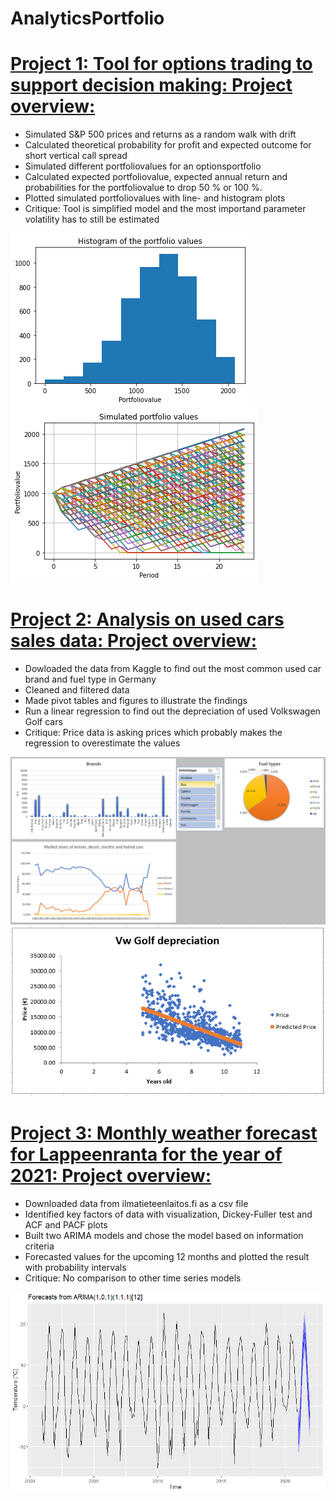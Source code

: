 # AnalyticsPortfolio

# [Project 1: Tool for options trading to support decision making: Project overview:](https://github.com/JJuvakka/Financial_analytics)
* Simulated S&P 500 prices and returns as a random walk with drift
* Calculated theoretical probability for profit and expected outcome for short vertical call spread
* Simulated different portfoliovalues for an optionsportfolio
* Calculated expected portfoliovalue, expected annual return and probabilities for the portfoliovalue to drop 50 % or 100 %.
* Plotted simulated portfoliovalues with line- and histogram plots
* Critique: Tool is simplified model and the most importand parameter volatility has to still be estimated

![](https://github.com/JJuvakka/AnalyticsPortfolio/blob/main/images/Histogramofportfoliovalues.png)
![](https://github.com/JJuvakka/AnalyticsPortfolio/blob/main/images/Simulatedportfoliovalues.png)


# [Project 2: Analysis on used cars sales data: Project overview:](https://github.com/JJuvakka/Data_science_excel_projects)
* Dowloaded the data from Kaggle to find out the most common used car brand and fuel type in Germany
* Cleaned and filtered data
* Made pivot tables and figures to illustrate the findings
* Run a linear regression to find out the depreciation of used Volkswagen Golf cars
* Critique: Price data is asking prices which probably makes the regression to overestimate the values

![](https://github.com/JJuvakka/AnalyticsPortfolio/blob/main/images/Autos_sales_data_project.PNG)
![](https://github.com/JJuvakka/AnalyticsPortfolio/blob/main/images/Autos_sales_data_project_regression.PNG)

# [Project 3: Monthly weather forecast for Lappeenranta for the year of 2021: Project overview:](https://github.com/JJuvakka/Time_series_analysis)
* Downloaded data from ilmatieteenlaitos.fi as a csv file
* Identified key factors of data with visualization, Dickey-Fuller test and ACF and PACF plots
* Built two ARIMA models and chose the model based on information criteria
* Forecasted values for the upcoming 12 months and plotted the result with probability intervals
* Critique: No comparison to other time series models

![](https://github.com/JJuvakka/AnalyticsPortfolio/blob/main/images/Weather_forecast_lappeenranta.PNG)






